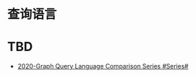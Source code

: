 # 查询语言

# TBD

- [2020-Graph Query Language Comparison Series #Series#](https://nebula-graph.io/en/posts/graph-query-language-comparison-cypher-gremlin-ngql/)
